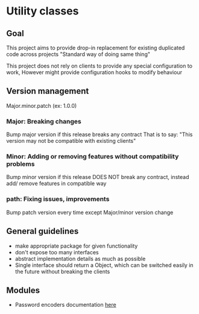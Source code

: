 # Utility classes

## Goal 
This project aims to provide drop-in replacement for existing duplicated code across projects
"Standard way of doing same thing"

This project does not rely on clients to provide any special configuration to work, 
However might provide configuration hooks to modify behaviour

## Version management
Major.minor.patch (ex: 1.0.0)

### Major: Breaking changes
Bump major version if this release breaks any contract
That is to say: "This version may not be compatible with existing clients"

### Minor: Adding or removing features without compatibility problems
Bump minor version if this release DOES NOT break any contract,
instead add/ remove features in compatible way

### path: Fixing issues, improvements
Bump patch version every time except Major/minor version change


## General guidelines

- make appropriate package for given functionality
- don't expose too many interfaces
- abstract implementation details as much as possible
- Single interface should return a Object, which can be switched easily in the future
without breaking the clients

## Modules
- Password encoders documentation [here](src/main/java/com/fable/password/README.md)
